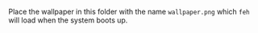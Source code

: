 Place the wallpaper in this folder with the name `wallpaper.png` which `feh` will load when the system boots up.